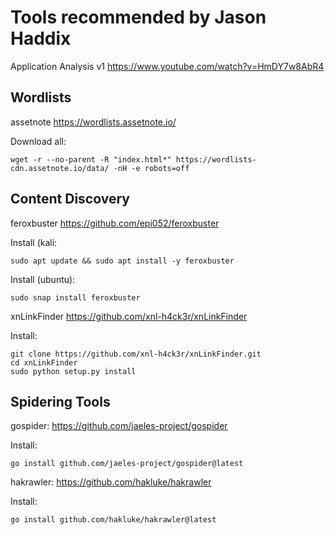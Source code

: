 # Tools recommended by Jason Haddix

Application Analysis v1
https://www.youtube.com/watch?v=HmDY7w8AbR4


## Wordlists

assetnote
https://wordlists.assetnote.io/

Download all:
```
wget -r --no-parent -R "index.html*" https://wordlists-cdn.assetnote.io/data/ -nH -e robots=off
```


## Content Discovery

feroxbuster
https://github.com/epi052/feroxbuster

Install (kali:
```
sudo apt update && sudo apt install -y feroxbuster
```

Install (ubuntu):
```
sudo snap install feroxbuster
```

xnLinkFinder
https://github.com/xnl-h4ck3r/xnLinkFinder

Install:
```
git clone https://github.com/xnl-h4ck3r/xnLinkFinder.git
cd xnLinkFinder
sudo python setup.py install
```

## Spidering Tools

gospider: 
https://github.com/jaeles-project/gospider

Install:
```
go install github.com/jaeles-project/gospider@latest
```

hakrawler: 
https://github.com/hakluke/hakrawler

Install:
```
go install github.com/hakluke/hakrawler@latest
```
